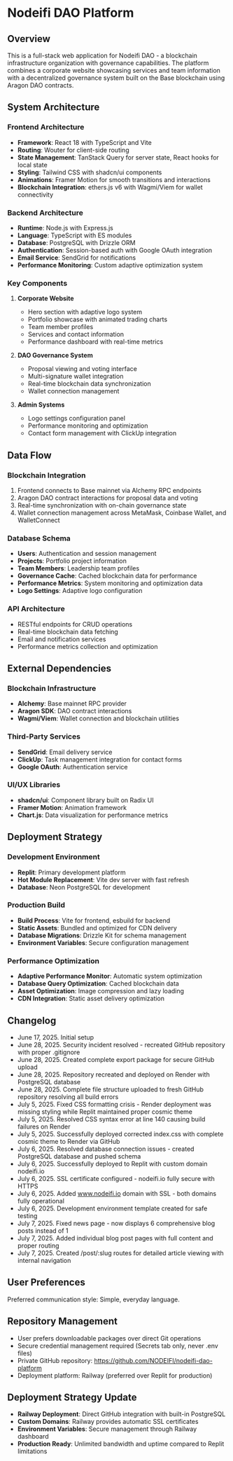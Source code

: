 # Nodeifi DAO Platform

## Overview

This is a full-stack web application for Nodeifi DAO - a blockchain infrastructure organization with governance capabilities. The platform combines a corporate website showcasing services and team information with a decentralized governance system built on the Base blockchain using Aragon DAO contracts.

## System Architecture

### Frontend Architecture
- **Framework**: React 18 with TypeScript and Vite
- **Routing**: Wouter for client-side routing
- **State Management**: TanStack Query for server state, React hooks for local state
- **Styling**: Tailwind CSS with shadcn/ui components
- **Animations**: Framer Motion for smooth transitions and interactions
- **Blockchain Integration**: ethers.js v6 with Wagmi/Viem for wallet connectivity

### Backend Architecture
- **Runtime**: Node.js with Express.js
- **Language**: TypeScript with ES modules
- **Database**: PostgreSQL with Drizzle ORM
- **Authentication**: Session-based auth with Google OAuth integration
- **Email Service**: SendGrid for notifications
- **Performance Monitoring**: Custom adaptive optimization system

### Key Components

1. **Corporate Website**
   - Hero section with adaptive logo system
   - Portfolio showcase with animated trading charts
   - Team member profiles
   - Services and contact information
   - Performance dashboard with real-time metrics

2. **DAO Governance System**
   - Proposal viewing and voting interface
   - Multi-signature wallet integration
   - Real-time blockchain data synchronization
   - Wallet connection management

3. **Admin Systems**
   - Logo settings configuration panel
   - Performance monitoring and optimization
   - Contact form management with ClickUp integration

## Data Flow

### Blockchain Integration
1. Frontend connects to Base mainnet via Alchemy RPC endpoints
2. Aragon DAO contract interactions for proposal data and voting
3. Real-time synchronization with on-chain governance state
4. Wallet connection management across MetaMask, Coinbase Wallet, and WalletConnect

### Database Schema
- **Users**: Authentication and session management
- **Projects**: Portfolio project information
- **Team Members**: Leadership team profiles
- **Governance Cache**: Cached blockchain data for performance
- **Performance Metrics**: System monitoring and optimization data
- **Logo Settings**: Adaptive logo configuration

### API Architecture
- RESTful endpoints for CRUD operations
- Real-time blockchain data fetching
- Email and notification services
- Performance metrics collection and optimization

## External Dependencies

### Blockchain Infrastructure
- **Alchemy**: Base mainnet RPC provider
- **Aragon SDK**: DAO contract interactions
- **Wagmi/Viem**: Wallet connection and blockchain utilities

### Third-Party Services
- **SendGrid**: Email delivery service
- **ClickUp**: Task management integration for contact forms
- **Google OAuth**: Authentication service

### UI/UX Libraries
- **shadcn/ui**: Component library built on Radix UI
- **Framer Motion**: Animation framework
- **Chart.js**: Data visualization for performance metrics

## Deployment Strategy

### Development Environment
- **Replit**: Primary development platform
- **Hot Module Replacement**: Vite dev server with fast refresh
- **Database**: Neon PostgreSQL for development

### Production Build
- **Build Process**: Vite for frontend, esbuild for backend
- **Static Assets**: Bundled and optimized for CDN delivery
- **Database Migrations**: Drizzle Kit for schema management
- **Environment Variables**: Secure configuration management

### Performance Optimization
- **Adaptive Performance Monitor**: Automatic system optimization
- **Database Query Optimization**: Cached blockchain data
- **Asset Optimization**: Image compression and lazy loading
- **CDN Integration**: Static asset delivery optimization

## Changelog

- June 17, 2025. Initial setup
- June 28, 2025. Security incident resolved - recreated GitHub repository with proper .gitignore
- June 28, 2025. Created complete export package for secure GitHub upload
- June 28, 2025. Repository recreated and deployed on Render with PostgreSQL database
- June 28, 2025. Complete file structure uploaded to fresh GitHub repository resolving all build errors
- July 5, 2025. Fixed CSS formatting crisis - Render deployment was missing styling while Replit maintained proper cosmic theme
- July 5, 2025. Resolved CSS syntax error at line 140 causing build failures on Render
- July 5, 2025. Successfully deployed corrected index.css with complete cosmic theme to Render via GitHub
- July 6, 2025. Resolved database connection issues - created PostgreSQL database and pushed schema
- July 6, 2025. Successfully deployed to Replit with custom domain nodeifi.io
- July 6, 2025. SSL certificate configured - nodeifi.io fully secure with HTTPS
- July 6, 2025. Added www.nodeifi.io domain with SSL - both domains fully operational
- July 6, 2025. Development environment template created for safe testing
- July 7, 2025. Fixed news page - now displays 6 comprehensive blog posts instead of 1
- July 7, 2025. Added individual blog post pages with full content and proper routing
- July 7, 2025. Created /post/:slug routes for detailed article viewing with internal navigation

## User Preferences

Preferred communication style: Simple, everyday language.

## Repository Management
- User prefers downloadable packages over direct Git operations
- Secure credential management required (Secrets tab only, never .env files)
- Private GitHub repository: https://github.com/NODEIFI/nodeifi-dao-platform
- Deployment platform: Railway (preferred over Replit for production)

## Deployment Strategy Update
- **Railway Deployment**: Direct GitHub integration with built-in PostgreSQL
- **Custom Domains**: Railway provides automatic SSL certificates
- **Environment Variables**: Secure management through Railway dashboard
- **Production Ready**: Unlimited bandwidth and uptime compared to Replit limitations